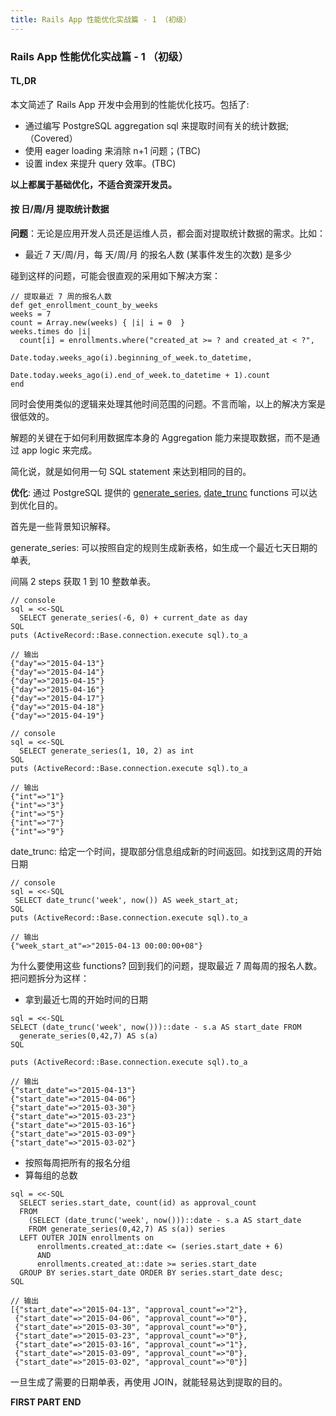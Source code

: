 ```yaml
---
title: Rails App 性能优化实战篇 - 1 （初级）
---
```

### Rails App 性能优化实战篇 - 1 （初级）

#### TL,DR
 
 本文简述了 Rails App 开发中会用到的性能优化技巧。包括了:
 
- 通过编写 PostgreSQL aggregation sql 来提取时间有关的统计数据; （Covered）
- 使用 eager loading 来消除 n+1 问题；(TBC)
- 设置 index 来提升 query 效率。(TBC)

**以上都属于基础优化，不适合资深开发员。**

#### 按 日/周/月 提取统计数据
 
 **问题**：无论是应用开发人员还是运维人员，都会面对提取统计数据的需求。比如：
 
 - 最近 7 天/周/月，每 天/周/月 的报名人数 (某事件发生的次数) 是多少

碰到这样的问题，可能会很直观的采用如下解决方案：


```
// 提取最近 7 周的报名人数
def get_enrollment_count_by_weeks
weeks = 7
count = Array.new(weeks) { |i| i = 0  }
weeks.times do |i|
  count[i] = enrollments.where("created_at >= ? and created_at < ?",
                            Date.today.weeks_ago(i).beginning_of_week.to_datetime, 
                            Date.today.weeks_ago(i).end_of_week.to_datetime + 1).count
end
```

同时会使用类似的逻辑来处理其他时间范围的问题。不言而喻，以上的解决方案是很低效的。

解题的关键在于如何利用数据库本身的 Aggregation 能力来提取数据，而不是通过 app logic 来完成。

简化说，就是如何用一句 SQL statement 来达到相同的目的。

 **优化**: 通过 PostgreSQL 提供的 [generate_series](http://www.postgresql.org/docs/current/interactive/functions-srf.html), [date_trunc](http://www.postgresql.org/docs/9.4/static/functions-datetime.html) functions 可以达到优化目的。
 
 首先是一些背景知识解释。
 
 generate_series: 可以按照自定的规则生成新表格，如生成一个最近七天日期的单表, 
 
 间隔 2 steps 获取 1 到 10 整数单表。

```
// console
sql = <<-SQL
  SELECT generate_series(-6, 0) + current_date as day
SQL
puts (ActiveRecord::Base.connection.execute sql).to_a

// 输出
{"day"=>"2015-04-13"}
{"day"=>"2015-04-14"}
{"day"=>"2015-04-15"}
{"day"=>"2015-04-16"}
{"day"=>"2015-04-17"}
{"day"=>"2015-04-18"}
{"day"=>"2015-04-19"}

// console
sql = <<-SQL
  SELECT generate_series(1, 10, 2) as int
SQL
puts (ActiveRecord::Base.connection.execute sql).to_a

// 输出
{"int"=>"1"}
{"int"=>"3"}
{"int"=>"5"}
{"int"=>"7"}
{"int"=>"9"}
```

 date_trunc: 给定一个时间，提取部分信息组成新的时间返回。如找到这周的开始日期
 
 ```
// console
sql = <<-SQL
  SELECT date_trunc('week', now()) AS week_start_at;
SQL
puts (ActiveRecord::Base.connection.execute sql).to_a

// 输出
{"week_start_at"=>"2015-04-13 00:00:00+08"}
```

为什么要使用这些 functions? 回到我们的问题，提取最近 7 周每周的报名人数。把问题拆分为这样：

- 拿到最近七周的开始时间的日期

```
sql = <<-SQL
SELECT (date_trunc('week', now()))::date - s.a AS start_date FROM 
  generate_series(0,42,7) AS s(a) 
SQL

puts (ActiveRecord::Base.connection.execute sql).to_a

// 输出
{"start_date"=>"2015-04-13"}
{"start_date"=>"2015-04-06"}
{"start_date"=>"2015-03-30"}
{"start_date"=>"2015-03-23"}
{"start_date"=>"2015-03-16"}
{"start_date"=>"2015-03-09"}
{"start_date"=>"2015-03-02"}

```

- 按照每周把所有的报名分组
- 算每组的总数
 
```
sql = <<-SQL
  SELECT series.start_date, count(id) as approval_count
  FROM
    (SELECT (date_trunc('week', now()))::date - s.a AS start_date 
    FROM generate_series(0,42,7) AS s(a)) series
  LEFT OUTER JOIN enrollments on 
      enrollments.created_at::date <= (series.start_date + 6)
      AND
      enrollments.created_at::date >= series.start_date
  GROUP BY series.start_date ORDER BY series.start_date desc;
SQL

// 输出
[{"start_date"=>"2015-04-13", "approval_count"=>"2"},
 {"start_date"=>"2015-04-06", "approval_count"=>"0"},
 {"start_date"=>"2015-03-30", "approval_count"=>"0"},
 {"start_date"=>"2015-03-23", "approval_count"=>"0"},
 {"start_date"=>"2015-03-16", "approval_count"=>"1"},
 {"start_date"=>"2015-03-09", "approval_count"=>"0"},
 {"start_date"=>"2015-03-02", "approval_count"=>"0"}]
```

一旦生成了需要的日期单表，再使用 JOIN，就能轻易达到提取的目的。

**FIRST PART END**
 